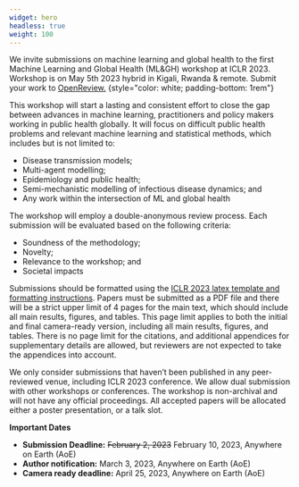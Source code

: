 ```yaml
---
widget: hero
headless: true
weight: 100
---
```


We invite submissions on machine learning and global health to the first Machine Learning and Global Health (ML&GH) workshop at ICLR 2023. Workshop is on  May 5th 2023 hybrid in Kigali, Rwanda & remote.
Submit your work to [OpenReview.](https://openreview.net/group?id=ICLR.cc/2023/Workshop/MLGH)
{style="color: white; padding-bottom: 1rem"}

This workshop will start a lasting and consistent effort to close the gap between advances in machine learning, practitioners and policy makers working in public health globally. It will focus on difficult public health problems and relevant machine learning and statistical methods, which includes but is not limited to:
* Disease transmission models;
* Multi-agent modelling;
* Epidemiology and public health;
* Semi-mechanistic modelling of infectious disease dynamics; and
* Any work within the intersection of ML and global health

The workshop will employ a double-anonymous review process. Each submission will be evaluated based on the following criteria:
* Soundness of the methodology;
* Novelty;
* Relevance to the workshop; and 
* Societal impacts

Submissions should be formatted using the [ICLR 2023 latex template and formatting instructions](https://github.com/ICLR/Master-Template/raw/master/iclr2023.zip). Papers must be submitted as a PDF file and there will be a strict upper limit of 4 pages for the main text, which should include all main results, figures, and tables. This page limit applies to both the initial and final camera-ready version, including all main results, figures, and tables. There is no page limit for the citations, and additional appendices for supplementary details are allowed, but reviewers are not expected to take the appendices into account.

We only consider submissions that haven’t been published in any peer-reviewed venue, including ICLR 2023 conference. We allow dual submission with other workshops or conferences. The workshop is non-archival and will not have any official proceedings. All accepted papers will be allocated either a poster presentation, or a talk slot.

**Important Dates**
 * **Submission Deadline:** ~~February 2, 2023~~ February 10, 2023, Anywhere on Earth (AoE)
 * **Author notification:** March 3, 2023, Anywhere on Earth (AoE)
 * **Camera ready deadline:** April 25, 2023, Anywhere on Earth (AoE)